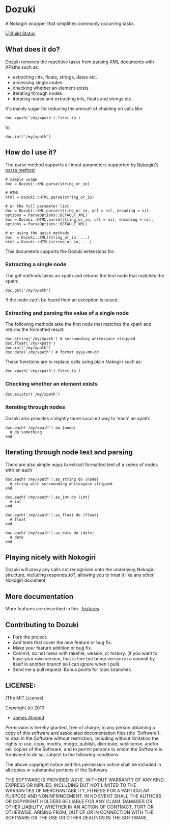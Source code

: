 # Dozuki

A Nokogiri wrapper that simplifies commonly occurring tasks.

[![Build Status](http://travis-ci.org/jamesalmond/dozuki.png)](http://travis-ci.org/JamesAlmond/dozuki)

## What does it do?

Dozuki removes the repetitive tasks from parsing XML documents with XPaths such as:

* extracting ints, floats, strings, dates etc.
* accessing single nodes
* checking whether an element exists
* iterating through nodes
* iterating nodes and extracting ints, floats and strings etc.

It's mainly sugar for reducing the amount of chaining on calls like:

    doc.xpath('/my/xpath').first.to_i

to:

    doc.int('/my/xpath')

## How do I use it?

The parse method supports all input parameters supported by [Nokogiri's
parse method](http://nokogiri.org/Nokogiri/XML/Document.html#parse):

    # simple usage
    doc = Dozuki::XML.parse(string_or_io)

    # HTML
    html = Dozuki::HTML.parse(string_or_io)
    
    # or the full parameter list
    doc = Dozuki::XML.parse(string_or_io, url = nil, encoding = nil, options = ParseOptions::DEFAULT_XML)
    doc = Dozuki::HTML.parse(string_or_io, url = nil, encoding = nil, options = ParseOptions::DEFAULT_XML)

    # or using the quick methods
    doc  = Dozuki::XML(string_or_io, ...)
    html = Dozuki::HTML(string_or_io, ...)
    

This documents supports the Dozuki extensions for:

### Extracting a single node

The get methods takes an xpath and returns the first node that matches the xpath:

    doc.get('/my/xpath')

If the node can't be found then an exception is raised.

### Extracting and parsing the value of a single node

The following methods take the first node that matches the xpath and returns the formatted result:

    doc.string('/my/xpath') # surrounding whitespace stripped
    doc.float('/my/xpath')
    doc.int('/my/xpath')
    doc.date('/my/xpath') # format yyyy-mm-dd

These functions are to replace calls using plain Nokogiri such as:

    doc.xpath('/my/xpath').first.to_i

### Checking whether an element exists

    doc.exists?('/my/xpath')

### Iterating through nodes

Dozuki also provides a slightly more succinct way to 'each' an xpath:

    doc.each('/my/xpath') do |node|
      # do something
    end

## Iterating through node text and parsing

There are also simple ways to extract formatted text of a series of nodes with an each

    doc.each('/my/xpath').as_string do |node|
      # string with surrounding whitespace stripped
    end

    doc.each('/my/xpath').as_int do |int|
      # int
    end

    doc.each('/my/xpath').as_float do |float|
      # float
    end

    doc.each('/my/xpath').as_date do |date|
      # date
    end

## Playing nicely with Nokogiri

Dozuki will proxy any calls not recognised onto the underlying Nokogiri structure, including responds_to?, allowing you to treat it like any other Nokogiri document.

## More documentation

More features are described in the.. [features](https://github.com/jamesalmond/dozuki/tree/master/features)

## Contributing to Dozuki
 
* Fork the project.
* Add tests that cover the new feature or bug fix.
* Make your feature addition or bug fix.
* Commit, do not mess with rakefile, version, or history. (if you want to have your own version, that is fine but bump version in a commit by itself in another branch so I can ignore when I pull)
* Send me a pull request. Bonus points for topic branches.

## LICENSE:

(The MIT License)

Copyright (c) 2010:

* [James Almond](http://jamesalmond.com)

Permission is hereby granted, free of charge, to any person obtaining
a copy of this software and associated documentation files (the
'Software'), to deal in the Software without restriction, including
without limitation the rights to use, copy, modify, merge, publish,
distribute, sublicense, and/or sell copies of the Software, and to
permit persons to whom the Software is furnished to do so, subject to
the following conditions:

The above copyright notice and this permission notice shall be
included in all copies or substantial portions of the Software.

THE SOFTWARE IS PROVIDED 'AS IS', WITHOUT WARRANTY OF ANY KIND,
EXPRESS OR IMPLIED, INCLUDING BUT NOT LIMITED TO THE WARRANTIES OF
MERCHANTABILITY, FITNESS FOR A PARTICULAR PURPOSE AND NONINFRINGEMENT.
IN NO EVENT SHALL THE AUTHORS OR COPYRIGHT HOLDERS BE LIABLE FOR ANY
CLAIM, DAMAGES OR OTHER LIABILITY, WHETHER IN AN ACTION OF CONTRACT,
TORT OR OTHERWISE, ARISING FROM, OUT OF OR IN CONNECTION WITH THE
SOFTWARE OR THE USE OR OTHER DEALINGS IN THE SOFTWARE.

